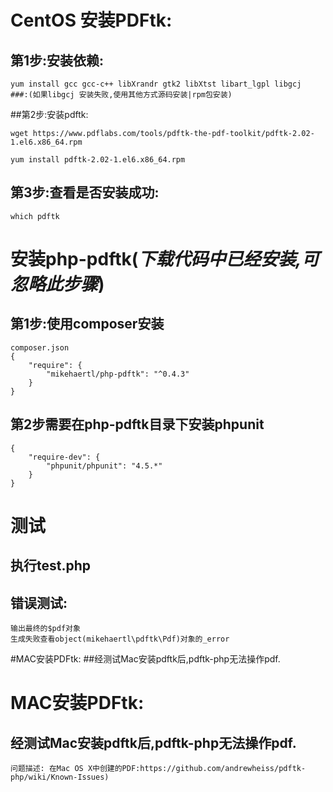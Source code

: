 
# CentOS 安装PDFtk:
## 第1步:安装依赖:
    yum install gcc gcc-c++ libXrandr gtk2 libXtst libart_lgpl libgcj
    ###:(如果libgcj 安装失败,使用其他方式源码安装|rpm包安装)

##第2步:安装pdftk:

    wget https://www.pdflabs.com/tools/pdftk-the-pdf-toolkit/pdftk-2.02-1.el6.x86_64.rpm 

    yum install pdftk-2.02-1.el6.x86_64.rpm
    
## 第3步:查看是否安装成功:
    which pdftk


# 安装php-pdftk(*下载代码中已经安装,可忽略此步骤*)

## 第1步:使用composer安装
    composer.json
    {
        "require": {
            "mikehaertl/php-pdftk": "^0.4.3"
        }
    }
## 第2步需要在php-pdftk目录下安装phpunit
    {
        "require-dev": {
            "phpunit/phpunit": "4.5.*"
        }
    }

# 测试

## 执行test.php    
    
## 错误测试:
    输出最终的$pdf对象
    生成失败查看object(mikehaertl\pdftk\Pdf)对象的_error


#MAC安装PDFtk:
##经测试Mac安装pdftk后,pdftk-php无法操作pdf.

# MAC安装PDFtk:
## 经测试Mac安装pdftk后,pdftk-php无法操作pdf.
    问题描述: 在Mac OS X中创建的PDF:https://github.com/andrewheiss/pdftk-php/wiki/Known-Issues)
